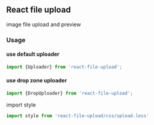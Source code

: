 ## React file upload

image file upload and preview

### Usage

#### use default uploader

```javascript
import {Uploader} from 'react-file-upload';
```

#### use drop zone uploader

```javascript
import {DropUploader} from 'react-file-upload';
```

import style

```javascript
import style from 'react-file-upload/css/upload.less'
```


